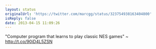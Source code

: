 ```yaml
---
layout: status
originalUrl: 'https://twitter.com/marcgg/status/323754938163404800'
isReply: false
date: 2013-04-15 11:09:26
---
```


"Computer program that learns to play classic NES games" ~ http://t.co/90iD4L5ZSN
